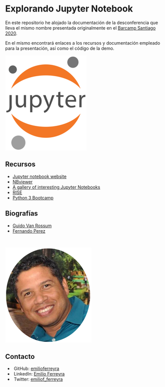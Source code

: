 # Explorando Jupyter Notebook

En este repositorio he alojado la documentación de la desconferencia que lleva el mismo nombre presentada originalmente en el [Barcamp Santiago 2020](https://barcamp.org.do).  


En el mismo encontrará enlaces a los recursos y documentación empleado para la presentación, así como el código de la demo.

![jupyter_logo](img/jupyter_logo-317x303.png)

## Recursos


* [Jupyter notebook website](https://jupyter.org/)
* [NBviewer](https://github.com/emilioferreyra/Pierian-Data-Complete-Python-3-Bootcamp)
* [A gallery of interesting Jupyter Notebooks](https://github.com/jupyter/jupyter/wiki/A-gallery-of-interesting-Jupyter-Notebooks)
* [RISE](https://rise.readthedocs.io/en/stable/)
* [Python 3 Bootcamp](https://github.com/emilioferreyra/Pierian-Data-Complete-Python-3-Bootcamp)


## Biografías


* [Guido Van Rossum](https://es.wikipedia.org/wiki/Guido_van_Rossum)
* [Fernando Perez](https://es.wikipedia.org/wiki/Fernando_Pérez_(programador))

</br>

![emilio-ferreyra-avatar](img/Emilio-317x303.png)

## Contacto


* ![]() GitHub: [emilioferreyra](github.com/emilioferreyra)
* ![]() LinkedIn: [Emilio Ferreyra](https://www.linkedin.com/in/ramonemilioferreyra/)
* ![]() Twitter: [emiliof_ferreyra](https://twitter.com/Emilio_Ferreyra)
